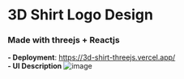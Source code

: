 # 3D Shirt Logo Design
### Made with threejs + Reactjs
**- Deployment**: https://3d-shirt-threejs.vercel.app/
<br/>
**- UI Description**
![image](https://github.com/lavisar/threejs-web-client/assets/67550867/fc8ab687-b96e-4901-b5f6-6aea53736f81)


